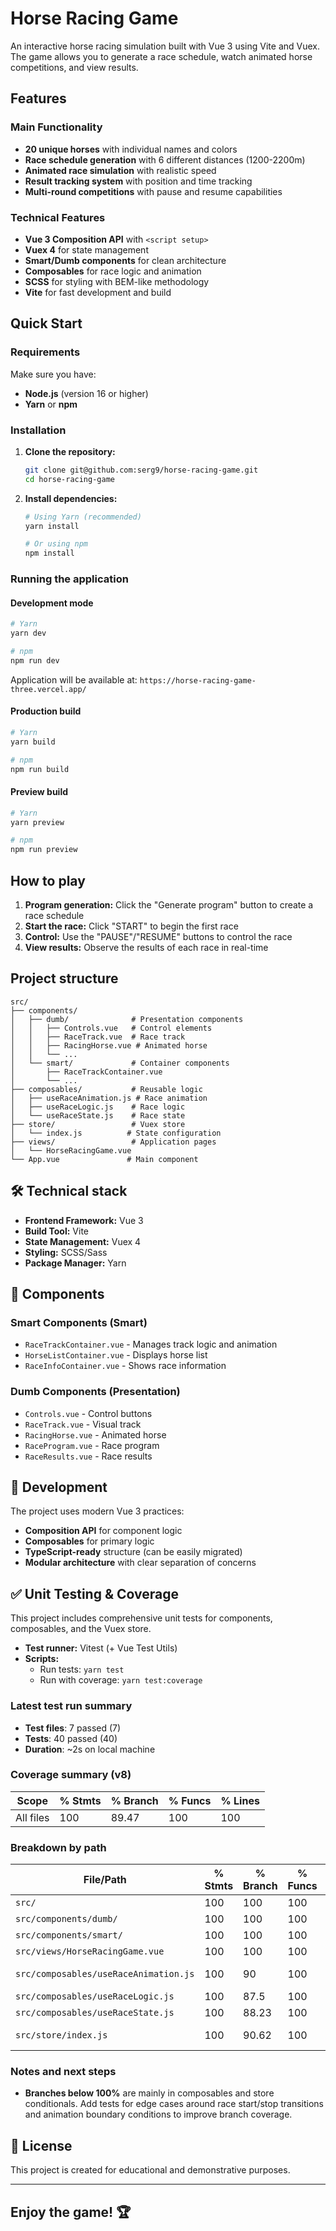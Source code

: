 # Horse Racing Game

An interactive horse racing simulation built with Vue 3 using Vite and Vuex. The game allows you to generate a race schedule, watch animated horse competitions, and view results.

## Features

### Main Functionality
- **20 unique horses** with individual names and colors
- **Race schedule generation** with 6 different distances (1200-2200m)
- **Animated race simulation** with realistic speed
- **Result tracking system** with position and time tracking
- **Multi-round competitions** with pause and resume capabilities

### Technical Features
- **Vue 3 Composition API** with `<script setup>`
- **Vuex 4** for state management
- **Smart/Dumb components** for clean architecture
- **Composables** for race logic and animation
- **SCSS** for styling with BEM-like methodology
- **Vite** for fast development and build

## Quick Start

### Requirements
Make sure you have:
- **Node.js** (version 16 or higher)
- **Yarn** or **npm**

### Installation

1. **Clone the repository:**
   ```bash
   git clone git@github.com:serg9/horse-racing-game.git
   cd horse-racing-game
   ```

2. **Install dependencies:**
   ```bash
   # Using Yarn (recommended)
   yarn install
   
   # Or using npm
   npm install
   ```

### Running the application

#### Development mode
```bash
# Yarn
yarn dev

# npm
npm run dev
```
Application will be available at: `https://horse-racing-game-three.vercel.app/`

#### Production build
```bash
# Yarn
yarn build

# npm
npm run build
```

#### Preview build
```bash
# Yarn
yarn preview

# npm
npm run preview
```

## How to play

1. **Program generation:** Click the "Generate program" button to create a race schedule
2. **Start the race:** Click "START" to begin the first race
3. **Control:** Use the "PAUSE"/"RESUME" buttons to control the race
4. **View results:** Observe the results of each race in real-time

## Project structure

```
src/
├── components/
│   ├── dumb/              # Presentation components
│   │   ├── Controls.vue   # Control elements
│   │   ├── RaceTrack.vue  # Race track
│   │   ├── RacingHorse.vue # Animated horse
│   │   └── ...
│   └── smart/             # Container components
│       ├── RaceTrackContainer.vue
│       └── ...
├── composables/           # Reusable logic
│   ├── useRaceAnimation.js # Race animation
│   ├── useRaceLogic.js    # Race logic
│   └── useRaceState.js    # Race state
├── store/                 # Vuex store
│   └── index.js          # State configuration
├── views/                 # Application pages
│   └── HorseRacingGame.vue
└── App.vue               # Main component
```

## 🛠️ Technical stack

- **Frontend Framework:** Vue 3
- **Build Tool:** Vite
- **State Management:** Vuex 4
- **Styling:** SCSS/Sass
- **Package Manager:** Yarn

## 🎨 Components

### Smart Components (Smart)
- `RaceTrackContainer.vue` - Manages track logic and animation
- `HorseListContainer.vue` - Displays horse list
- `RaceInfoContainer.vue` - Shows race information

### Dumb Components (Presentation)
- `Controls.vue` - Control buttons
- `RaceTrack.vue` - Visual track
- `RacingHorse.vue` - Animated horse
- `RaceProgram.vue` - Race program
- `RaceResults.vue` - Race results

## 🔧 Development

The project uses modern Vue 3 practices:
- **Composition API** for component logic
- **Composables** for primary logic
- **TypeScript-ready** structure (can be easily migrated)
- **Modular architecture** with clear separation of concerns

## ✅ Unit Testing & Coverage

This project includes comprehensive unit tests for components, composables, and the Vuex store.

- **Test runner:** Vitest (+ Vue Test Utils)
- **Scripts:**
  - Run tests: `yarn test`
  - Run with coverage: `yarn test:coverage`

### Latest test run summary

- **Test files**: 7 passed (7)
- **Tests**: 40 passed (40)
- **Duration**: ~2s on local machine

### Coverage summary (v8)

| Scope       | % Stmts | % Branch | % Funcs | % Lines |
|-------------|---------|----------|---------|---------|
| All files   | 100     | 89.47    | 100     | 100     |

### Breakdown by path

| File/Path                           | % Stmts | % Branch | % Funcs | % Lines | Uncovered lines |
|-------------------------------------|---------|----------|---------|---------|-----------------|
| `src/`                              | 100     | 100      | 100     | 100     | —               |
| `src/components/dumb/`              | 100     | 100      | 100     | 100     | —               |
| `src/components/smart/`             | 100     | 100      | 100     | 100     | —               |
| `src/views/HorseRacingGame.vue`     | 100     | 100      | 100     | 100     | —               |
| `src/composables/useRaceAnimation.js` | 100   | 90       | 100     | 100     | 39, 49, 121     |
| `src/composables/useRaceLogic.js`   | 100     | 87.5     | 100     | 100     | 48, 63          |
| `src/composables/useRaceState.js`   | 100     | 88.23    | 100     | 100     | 14, 26          |
| `src/store/index.js`                | 100     | 90.62    | 100     | 100     | 39, 42, 103     |

### Notes and next steps

- **Branches below 100%** are mainly in composables and store conditionals. Add tests for edge cases around race start/stop transitions and animation boundary conditions to improve branch coverage.

## 📝 License

This project is created for educational and demonstrative purposes.

---

## Enjoy the game! 🏆
